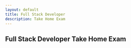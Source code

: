 ```yaml
---
layout: default
title: Full Stack Developer
description: Take Home Exam
---
```


## Full Stack Developer Take Home Exam
